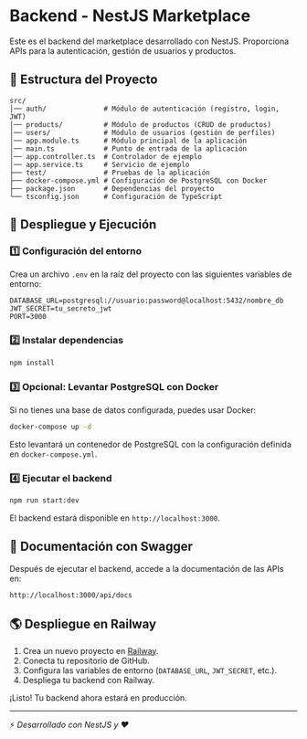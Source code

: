 # Backend - NestJS Marketplace

Este es el backend del marketplace desarrollado con NestJS. Proporciona APIs para la autenticación, gestión de usuarios y productos.

## 📂 Estructura del Proyecto

```
src/
│── auth/              # Módulo de autenticación (registro, login, JWT)
│── products/          # Módulo de productos (CRUD de productos)
│── users/             # Módulo de usuarios (gestión de perfiles)
│── app.module.ts      # Módulo principal de la aplicación
│── main.ts            # Punto de entrada de la aplicación
│── app.controller.ts  # Controlador de ejemplo
│── app.service.ts     # Servicio de ejemplo
├── test/              # Pruebas de la aplicación
├── docker-compose.yml # Configuración de PostgreSQL con Docker
├── package.json       # Dependencias del proyecto
└── tsconfig.json      # Configuración de TypeScript
```

## 🚀 Despliegue y Ejecución

### 1️⃣ Configuración del entorno

Crea un archivo `.env` en la raíz del proyecto con las siguientes variables de entorno:

```
DATABASE_URL=postgresql://usuario:password@localhost:5432/nombre_db
JWT_SECRET=tu_secreto_jwt
PORT=3000
```

### 2️⃣ Instalar dependencias

```sh
npm install
```

### 3️⃣ Opcional: Levantar PostgreSQL con Docker

Si no tienes una base de datos configurada, puedes usar Docker:

```sh
docker-compose up -d
```

Esto levantará un contenedor de PostgreSQL con la configuración definida en `docker-compose.yml`.

### 4️⃣ Ejecutar el backend

```sh
npm run start:dev
```

El backend estará disponible en `http://localhost:3000`.

## 📖 Documentación con Swagger

Después de ejecutar el backend, accede a la documentación de las APIs en:

```
http://localhost:3000/api/docs
```

## 🌎 Despliegue en Railway

1. Crea un nuevo proyecto en [Railway](https://railway.app/).
2. Conecta tu repositorio de GitHub.
3. Configura las variables de entorno (`DATABASE_URL`, `JWT_SECRET`, etc.).
4. Despliega tu backend con Railway.

¡Listo! Tu backend ahora estará en producción.

---

⚡ _Desarrollado con NestJS y ❤️_
